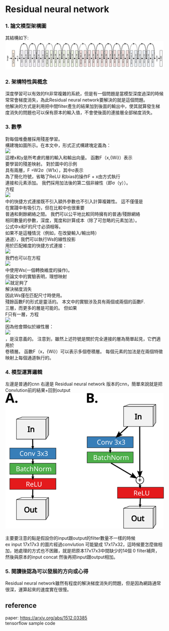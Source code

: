 # Residual neural network
### 1. 論文模型架構圖
其結構如下:<br>
<img src="images/model.png"/><br>

### 2. 架構特性與概念<br>
深度學習可以有效的fit非常複雜的系統，但是有一個問題是當模型深度過深的時候常常會梯度消失，為此Residual neural network要解決的就是這個問題。<br>
他解決的方式是利用把中間filter產生的結果加到後面的輸出中，使其就算發生梯度消失的問題也可以保有原本的輸入值，不會使後面的連接層全部梯度消失。
### 3. 數學
對每個堆疊層採用殘差學習。<br>
構建塊如圖所示。在本文中，形式正式構建塊定義為：<br>
<img src="http://latex.codecogs.com/gif.latex?y = F(x,{W{i}}) + x" /><br>
這裡x和y是所考慮的層的輸入和輸出向量。 函數F（x,{Wi}）表示<br>
要學習的殘差映射。 對於圖中的示例<br>
具有兩層，F =W2σ（W1x），其中σ表示<br>
為了簡化符號，省略了ReLU 和bias的操作F + x由方式執行<br>
連接和元素添加。 我們採用加法後的第二個非線性（即σ（y））。<br>
方程<br>
<img src="http://latex.codecogs.com/gif.latex?y = F(x,{W{i}}) + x" /><br>
中的快捷方式連接既不引入額外參數也不引入計算複雜性。 這不僅僅是<br>
在實踐中有吸引力，但在比較中也很重要<br>
普通和剩餘網絡之間。 我們可以公平地比較同時擁有的普通/殘餘網絡<br>
相同數量的參數，深度，寬度和計算成本（除了可忽略的元素加法）。<br>
公式中x和F的尺寸必須相等。<br>
如果不是這種情況（例如，在改變輸入/輸出時）<br>
通道），我們可以執行Ws的線性投影<br>
用於匹配維度的快捷方式連接：<br>
<img src="http://latex.codecogs.com/gif.latex?y = F(x, {W{i}}) + W{sx.}" /><br>
我們也可以在方程<br>
<img src="http://latex.codecogs.com/gif.latex?y = F(x,{W{i}}) + x" /><br>
中使用Ws(一個轉換維度的操作)。<br>
但論文中的實驗表明，理想映射<br>
<img src="http://latex.codecogs.com/gif.latex?y = F(x,{W{i}}) + x" />就足夠了<br>
解決梯度消失<br>
因此Ws僅在匹配尺寸時使用。<br>
殘餘函數F的形式是靈活的。 本文中的實驗涉及具有兩個或兩個的函數F.<br>
三層，而更多的層是可能的。 但如果<br>
F只有一層，方程<br>
<img src="http://latex.codecogs.com/gif.latex?y = F(x,{W{i}}) + x" /><br>
因為他會類似於線性層：<br>
<img src="http://latex.codecogs.com/gif.latex?y = Wx + x = (W+1)x" /><br>
，是沒意義的。
注意到，雖然上述符號是關於完全連接的層為簡單起見，它們適用於<br>
卷積層。 函數F（x，{Wi}）可以表示多個卷積層。 每個元素的加法是在兩個特徵映射上每個通道執行的。
### 4. 模型運算邏輯
左邊是普通的cnn 右邊是 Residual neural network 版本的cnn，簡單來說就是把Convlution前的結果+回到output
<img src="images/arg.png"/><br>
<img scr="images/formula.pmg"/><br>
主要要注意的點是假設你的input跟output的filter數量不一樣的時候<br>
ex input 17x17x3 的圖片經過convlution 可能變成 17x17x32，這時候要怎麼做相加，她處理的方式也不困難，就是把原本17x17x3中間缺少的14個 0 filter補齊，然後與原本的input concat 然後再把input跟output相加。
### 5. 閱讀後認為可以發展的方向或心得
Residual neural network雖然有程度的解決梯度消失的問題，但是因為網路通常很深，運算起來的速度實在很慢。

## reference
paper: https://arxiv.org/abs/1512.03385<br>
tensorflow sample code
